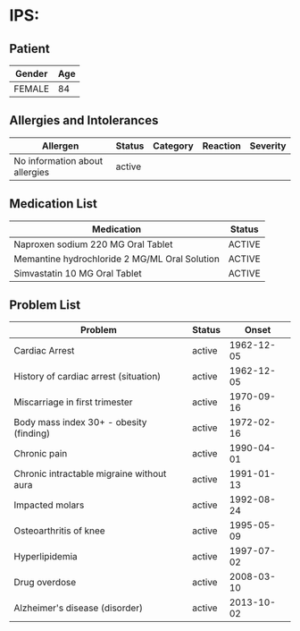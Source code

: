 # IPS:

## Patient

|Gender|Age|
|---|---|
|FEMALE|84|

## Allergies and Intolerances

|Allergen|Status|Category|Reaction|Severity|
|---|---|---|---|---|
|No information about allergies|active||||

## Medication List

|Medication|Status|
|---|---|
|Naproxen sodium 220 MG Oral Tablet|ACTIVE|
|Memantine hydrochloride 2 MG/ML Oral Solution|ACTIVE|
|Simvastatin 10 MG Oral Tablet|ACTIVE|

## Problem List

|Problem|Status|Onset|
|---|---|---|
|Cardiac Arrest|active|1962-12-05|
|History of cardiac arrest (situation)|active|1962-12-05|
|Miscarriage in first trimester|active|1970-09-16|
|Body mass index 30+ - obesity (finding)|active|1972-02-16|
|Chronic pain|active|1990-04-01|
|Chronic intractable migraine without aura|active|1991-01-13|
|Impacted molars|active|1992-08-24|
|Osteoarthritis of knee|active|1995-05-09|
|Hyperlipidemia|active|1997-07-02|
|Drug overdose|active|2008-03-10|
|Alzheimer's disease (disorder)|active|2013-10-02|
